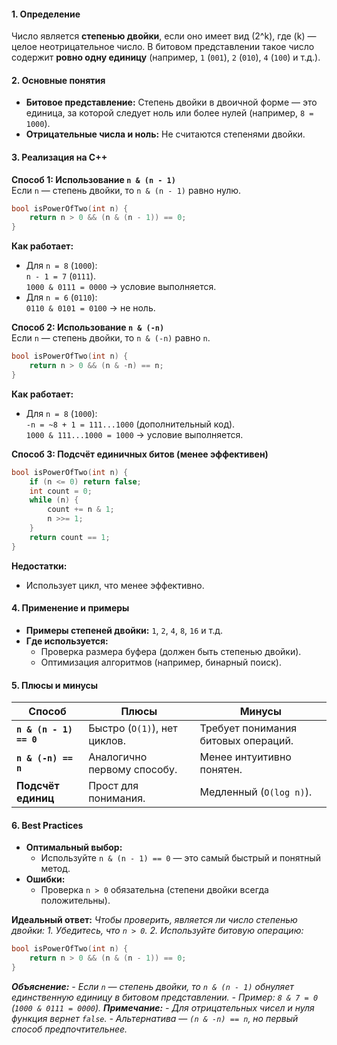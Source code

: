 #### **1. Определение**  
Число является **степенью двойки**, если оно имеет вид \(2^k\), где \(k\) — целое неотрицательное число. В битовом представлении такое число содержит **ровно одну единицу** (например, `1` (`001`), `2` (`010`), `4` (`100`) и т.д.).

#### **2. Основные понятия**  
- **Битовое представление:** Степень двойки в двоичной форме — это единица, за которой следует ноль или более нулей (например, `8 = 1000`).  
- **Отрицательные числа и ноль:** Не считаются степенями двойки.  

#### **3. Реализация на C++**  

**Способ 1: Использование `n & (n - 1)`**  
Если `n` — степень двойки, то `n & (n - 1)` равно нулю.  
```cpp
bool isPowerOfTwo(int n) {
    return n > 0 && (n & (n - 1)) == 0;
}
```
**Как работает:**  
- Для `n = 8` (`1000`):  
  `n - 1 = 7` (`0111`).  
  `1000 & 0111 = 0000` → условие выполняется.  
- Для `n = 6` (`0110`):  
  `0110 & 0101 = 0100` → не ноль.  

**Способ 2: Использование `n & (-n)`**  
Если `n` — степень двойки, то `n & (-n)` равно `n`.  
```cpp
bool isPowerOfTwo(int n) {
    return n > 0 && (n & -n) == n;
}
```
**Как работает:**  
- Для `n = 8` (`1000`):  
  `-n = ~8 + 1 = 111...1000` (дополнительный код).  
  `1000 & 111...1000 = 1000` → условие выполняется.  

**Способ 3: Подсчёт единичных битов (менее эффективен)**  
```cpp
bool isPowerOfTwo(int n) {
    if (n <= 0) return false;
    int count = 0;
    while (n) {
        count += n & 1;
        n >>= 1;
    }
    return count == 1;
}
```
**Недостатки:**  
- Использует цикл, что менее эффективно.  

#### **4. Применение и примеры**  
- **Примеры степеней двойки:** `1`, `2`, `4`, `8`, `16` и т.д.  
- **Где используется:**  
  - Проверка размера буфера (должен быть степенью двойки).  
  - Оптимизация алгоритмов (например, бинарный поиск).  

#### **5. Плюсы и минусы**  
| **Способ**             | **Плюсы**                    | **Минусы**                          |
| ---------------------- | ---------------------------- | ----------------------------------- |
| **`n & (n - 1) == 0`** | Быстро (`O(1)`), нет циклов. | Требует понимания битовых операций. |
| **`n & (-n) == n`**    | Аналогично первому способу.  | Менее интуитивно понятен.           |
| **Подсчёт единиц**     | Прост для понимания.         | Медленный (`O(log n)`).             |

#### **6. Best Practices**  
- **Оптимальный выбор:**  
  - Используйте `n & (n - 1) == 0` — это самый быстрый и понятный метод.  
- **Ошибки:**  
  - Проверка `n > 0` обязательна (степени двойки всегда положительны).  

**Идеальный ответ:**
_Чтобы проверить, является ли число степенью двойки:_
_1. Убедитесь, что `n > 0`._
_2. Используйте битовую операцию:_
```cpp
bool isPowerOfTwo(int n) {
	return n > 0 && (n & (n - 1)) == 0;
}
```  
_**Объяснение:**_
_- Если `n` — степень двойки, то `n & (n - 1)` обнуляет единственную единицу в битовом представлении._
_- Пример: `8 & 7 = 0` (`1000 & 0111 = 0000`)._
_**Примечание:**_
_- Для отрицательных чисел и нуля функция вернет `false`._
_- Альтернатива — `(n & -n) == n`, но первый способ предпочтительнее._